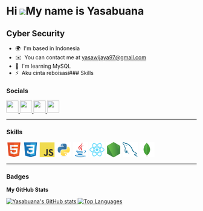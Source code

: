 Hi ![](https://user-images.githubusercontent.com/18350557/176309783-0785949b-9127-417c-8b55-ab5a4333674e.gif)My name is Yasabuana
=================================================================================================================================

Cyber Security
--------------

*   🌍  I'm based in Indonesia
*   ✉️  You can contact me at [yasawijaya97@gmail.com](mailto:yasawijaya97@gmail.com)
*   🧠  I'm learning MySQL
*   ⚡  Aku cinta reboisasi### Skills 
### Socials  

<p align="left">
  <a href="https://www.github.com/Yasabuana" target="_blank" rel="noreferrer">
    <img src="https://raw.githubusercontent.com/danielcranney/readme-generator/main/public/icons/socials/github.svg" width="32" height="32" />
  </a>
  <a href="http://www.instagram.com/yasswjy" target="_blank" rel="noreferrer">
    <img src="https://raw.githubusercontent.com/danielcranney/readme-generator/main/public/icons/socials/instagram.svg" width="32" height="32" />
  </a>
  <a href="https://www.linkedin.com/in/yasa-wijaya/" target="_blank" rel="noreferrer">
    <img src="https://raw.githubusercontent.com/danielcranney/readme-generator/main/public/icons/socials/linkedin.svg" width="32" height="32" />
  </a>
  <a href="https://medium.com/@yasawijaya97" target="_blank" rel="noreferrer">
    <img src="https://raw.githubusercontent.com/danielcranney/readme-generator/main/public/icons/socials/medium.svg" width="32" height="32" />
  </a>
</p>

---

### Skills  

<p align="left">
  <img src="https://raw.githubusercontent.com/devicons/devicon/master/icons/html5/html5-original.svg" alt="HTML5" width="40" height="40"/>
  <img src="https://raw.githubusercontent.com/devicons/devicon/master/icons/css3/css3-original.svg" alt="CSS3" width="40" height="40"/>
  <img src="https://raw.githubusercontent.com/devicons/devicon/master/icons/javascript/javascript-original.svg" alt="JavaScript" width="40" height="40"/>
  <img src="https://raw.githubusercontent.com/devicons/devicon/master/icons/python/python-original.svg" alt="Python" width="40" height="40"/>
  <img src="https://raw.githubusercontent.com/devicons/devicon/master/icons/java/java-original.svg" alt="Java" width="40" height="40"/>
  <img src="https://raw.githubusercontent.com/devicons/devicon/master/icons/react/react-original.svg" alt="React" width="40" height="40"/>
  <img src="https://raw.githubusercontent.com/devicons/devicon/master/icons/nodejs/nodejs-original.svg" alt="Node.js" width="40" height="40"/>
  <img src="https://raw.githubusercontent.com/devicons/devicon/master/icons/mysql/mysql-original.svg" alt="MySQL" width="40" height="40"/>
  <img src="https://raw.githubusercontent.com/devicons/devicon/master/icons/mongodb/mongodb-original.svg" alt="MongoDB" width="40" height="40"/>
</p>

---

### Badges  
**My GitHub Stats**  

<a href="http://www.github.com/Yasabuana">
  <img src="https://github-readme-stats-sigma-five.vercel.app/api?username=Yasabuana&show_icons=true&count_private=true&title_color=3382ed&text_color=10b981&icon_color=ef4444&bg_color=27272a&hide_border=true" alt="Yasabuana's GitHub stats" />
</a>

<a href="https://github.com/Yasabuana" align="left">
  <img src="https://github-readme-stats-sigma-five.vercel.app/api/top-langs/?username=Yasabuana&langs_count=10&title_color=3382ed&text_color=10b981&icon_color=ef4444&bg_color=27272a&hide_border=true&locale=en&custom_title=Top%20Languages" alt="Top Languages" />
</a>


